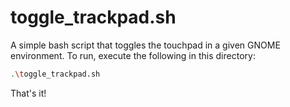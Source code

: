 # toggle_trackpad.sh

A simple bash script that toggles the touchpad in a given GNOME environment. To run, execute the following in this directory:

```bash
.\toggle_trackpad.sh
```

That's it!
